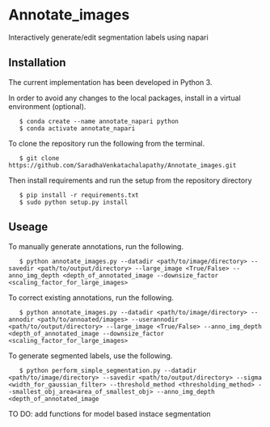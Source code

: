 # Annotate_images
Interactively generate/edit segmentation labels using napari

## Installation 

The current implementation has been developed in Python 3.

In order to avoid any changes to the local packages, install in a virtual environment (optional).

```
   $ conda create --name annotate_napari python
   $ conda activate annotate_napari
```

To clone the repository run the following from the terminal.

```
   $ git clone https://github.com/SaradhaVenkatachalapathy/Annotate_images.git
```

Then install requirements and run the setup from the repository directory

```
   $ pip install -r requirements.txt
   $ sudo python setup.py install
```
## Useage

To manually generate annotations, run the following. 
```
   $ python annotate_images.py --datadir <path/to/image/directory> --savedir <path/to/output/directory> --large_image <True/False> --anno_img_depth <depth_of_annotated_image --downsize_factor <scaling_factor_for_large_images>
```
To correct existing annotations, run the following. 
```
   $ python annotate_images.py --datadir <path/to/image/directory> --annodir <path/to/annoated/images> --userannodir <path/to/output/directory> --large_image <True/False> --anno_img_depth <depth_of_annotated_image --downsize_factor <scaling_factor_for_large_images>
```

To generate segmented labels, use the following. 
```
   $ python perform_simple_segmentation.py --datadir <path/to/image/directory> --savedir <path/to/output/directory> --sigma <width_for_gaussian_filter> --threshold_method <thresholding_method> --smallest_obj_area<area_of_smallest_obj> --anno_img_depth <depth_of_annotated_image
```

TO DO: add functions for model based instace segmentation
